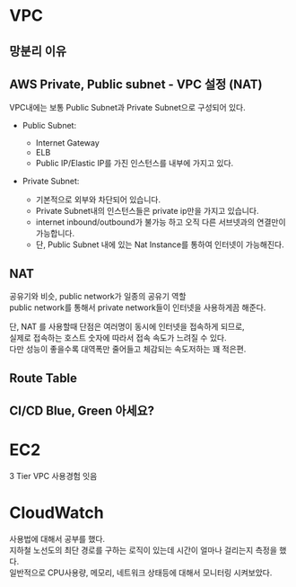 # VPC 
## 망분리 이유  



## AWS Private, Public subnet - VPC 설정 (NAT)
  
VPC내에는 보통 Public Subnet과 Private Subnet으로 구성되어 있다.     
  
* Public Subnet:     
    * Internet Gateway     
    * ELB   
    * Public IP/Elastic IP를 가진 인스턴스를 내부에 가지고 있다.    

* Private Subnet:    
    * 기본적으로 외부와 차단되어 있습니다. 
    * Private Subnet내의 인스턴스들은 private ip만을 가지고 있습니다.  
    * internet inbound/outbound가 불가능 하고 오직 다른 서브넷과의 연결만이 가능합니다.
    * 단, Public Subnet 내에 있는 Nat Instance를 통하여 인터넷이 가능해진다.   

## NAT   
공유기와 비슷, public network가 일종의 공유기 역할       
public network를 통해서 private network들이 인터넷을 사용하게끔 해준다.     
     
단, NAT 를 사용할때 단점은 여러명이 동시에 인터넷을 접속하게 되므로,        
실제로 접속하는 호스트 숫자에 따라서 접속 속도가 느려질 수 있다.        
다만 성능이 좋을수록 대역폭만 줄어들고 체감되는 속도저하는 꽤 적은편.      

## Route Table   

   
## CI/CD Blue, Green 아세요?


# EC2 
3 Tier VPC 사용경험 잇음 

# CloudWatch  
   
사용법에 대해서 공부를 했다.        
지하철 노선도의 최단 경로를 구하는 로직이 있는데 시간이 얼마나 걸리는지 측정을 했다.   
일반적으로 CPU사용량, 메모리, 네트워크 상태등에 대해서 모니터링 시켜보았다.  

